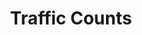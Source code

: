 ---
title: "Traffic Counts"
menu:
    main:
        name: "Traffic Counts"
        parent: Data
colorbar: green
departments: 
    - Transportation Department
categories:
    - Transportation
resources:
  - name: "Traffic Counts"
    url: >-
      https://seshat.datasd.org/traffic_adt_counts/traffic_counts_datasd.csv
    format: csv
    filter: "Full dataset"
    bytes: <no value>
    weight: 0
    filterGroup:
      - none
popularity: 0
summary: "The census count of vehicles on city streets is normally reported in the form of Average Daily Traffic (ADT) counts."
described_by: https://seshat.datasd.org/traffic_adt_counts/traffic_counts_dictionary_datasd.csv
date_issued: 2016-05-17
date_updated: 2023-03-25
update_frequency: R/P1W
license: http://www.opendefinition.org/licenses/odc-pddl
maintainer: City of San Diego
maintainer_email: data@sandiego.gov
---